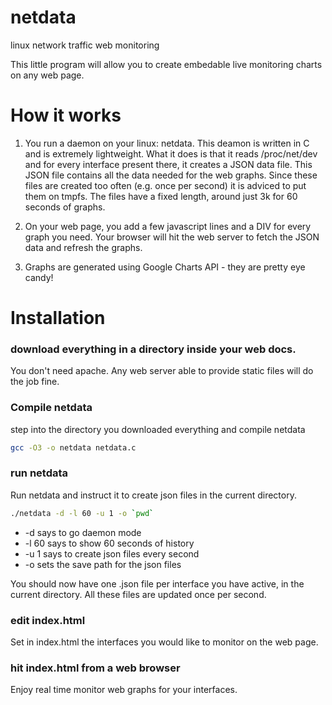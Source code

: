 netdata
=======

linux network traffic web monitoring

This little program will allow you to create embedable live monitoring charts on any web page.

# How it works

1. You run a daemon on your linux: netdata.
This deamon is written in C and is extremely lightweight.
What it does is that it reads /proc/net/dev and for every interface present there, it creates a JSON data file.
This JSON file contains all the data needed for the web graphs.
Since these files are created too often (e.g. once per second) it is adviced to put them on tmpfs.
The files have a fixed length, around just 3k for 60 seconds of graphs.

2. On your web page, you add a few javascript lines and a DIV for every graph you need.
Your browser will hit the web server to fetch the JSON data and refresh the graphs.

3. Graphs are generated using Google Charts API - they are pretty eye candy!



# Installation

### download everything in a directory inside your web docs.
You don't need apache. Any web server able to provide static files will do the job fine.

### Compile netdata
step into the directory you downloaded everything and compile netdata

```sh
gcc -O3 -o netdata netdata.c
```

### run netdata
Run netdata and instruct it to create json files in the current directory.

```sh
./netdata -d -l 60 -u 1 -o `pwd`
```
 - -d says to go daemon mode
 - -l 60 says to show 60 seconds of history
 - -u 1 says to create json files every second
 - -o sets the save path for the json files

You should now have one .json file per interface you have active, in the current directory.
All these files are updated once per second.

### edit index.html
Set in index.html the interfaces you would like to monitor on the web page.

### hit index.html from a web browser
Enjoy real time monitor web graphs for your interfaces.

